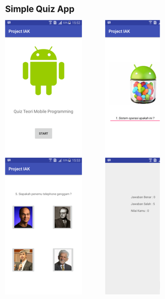 # Simple Quiz App

<pre>
<img src="Screenshot_1.png" width="250" height="444">         <img src="Screenshot_2.png" width="250" height="444">
<img src="Screenshot_3.png" width="250" height="444">         <img src="Screenshot_4.png" width="250" height="444">
</pre>
